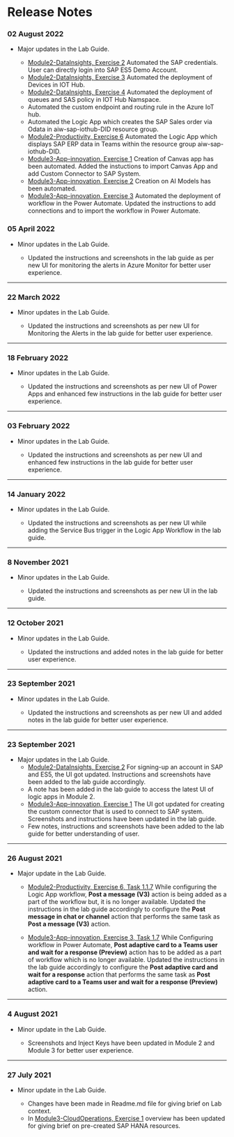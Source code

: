 # Release Notes

### 02 August 2022

   - Major updates in the Lab Guide.

       - [Module2-DataInsights, Exercise 2](https://github.com/CloudLabsAI-Azure/AVW-SAP-on-Azure/blob/main/Module2-DataInsights/2.md#exercise-2-access-sap-systems) Automated the SAP credentials. User can directly login into SAP ES5 Demo Account.
       - [Module2-DataInsights, Exercise 3](https://github.com/CloudLabsAI-Azure/AVW-SAP-on-Azure/blob/prod/Module2-DataInsights/3.md#task-1-review-the-pre-created-iot-device-in-azure-iot-hub) Automated the deployment of Devices in IOT Hub.
       - [Module2-DataInsights, Exercise 4](https://github.com/CloudLabsAI-Azure/AVW-SAP-on-Azure/blob/prod/Module2-DataInsights/4.md#exercise-4implement-iot-remote-monitoring-and-notifications) Automated the deployment of queues and SAS policy in IOT Hub Namspace.
       - Automated the custom endpoint and routing rule in the Azure IoT hub.
       - Automated the Logic App which creates the SAP Sales order via Odata in aiw-sap-iothub-DID resource group.
       - [Module2-Productivity, Exercise 6](https://github.com/CloudLabsAI-Azure/AVW-SAP-on-Azure/blob/prod/Module2-Productivity/1.md#exercise-6-extending-productivity-using-teams-and-outlook) Automated the Logic App which displays SAP ERP data in Teams within the resource group aiw-sap-iothub-DID.
       - [Module3-App-innovation, Exercise 1](https://github.com/CloudLabsAI-Azure/AVW-SAP-on-Azure/blob/prod/Module3-App-innovation/1.md#exercise-1-create-power-app-and-add-custom-connector-to-connect-to-sap-system) Creation of Canvas app has been automated. Added the instuctions to import Canvas App and add Custom Connector to SAP System.
       - [Module3-App-innovation, Exercise 2](https://github.com/CloudLabsAI-Azure/AVW-SAP-on-Azure/blob/prod/Module3-App-innovation/2.md#exercise-2-use-ai-builder-to-create-a-collection-and-train-the-model) Creation on AI Models has been automated. 
       - [Module3-App-innovation, Exercise 3](https://github.com/CloudLabsAI-Azure/AVW-SAP-on-Azure/blob/prod/Module3-App-innovation/3.1.md#exercise-3-create-flow-to-automate-the-process) Automated the deployment of workflow in the Power Automate. Updated the instructions to add connections and to import the workflow in Power Automate.

### 05 April 2022

  - Minor updates in the Lab Guide.
  
      - Updated the instructions and screenshots in the lab guide as per new UI for monitoring the alerts in Azure Monitor for better user experience.

--------------

### 22 March 2022

  - Minor updates in the Lab Guide.
  
      - Updated the instructions and screenshots as per new UI for Monitoring the Alerts in the lab guide for better user experience.

--------------

### 18 February 2022

  - Minor updates in the Lab Guide.
  
      - Updated the instructions and screenshots as per new UI of Power Apps and enhanced few instructions in the lab guide for better user experience.

--------------

### 03 February 2022

  - Minor updates in the Lab Guide.
  
      - Updated the instructions and screenshots as per new UI and enhanced few instructions in the lab guide for better user experience.

--------------

### 14 January 2022

  - Minor updates in the Lab Guide.
 
     - Updated the instructions and screenshots as per new UI while adding the Service Bus trigger in the Logic App Workflow in the lab guide.

--------------

### 8 November 2021

  - Minor updates in the Lab Guide.
  
      - Updated the instructions and screenshots as per new UI in the lab guide.

--------------

### 12 October 2021

  - Minor updates in the Lab Guide.
 
     - Updated the instructions and added notes in the lab guide for better user experience.

--------------

### 23 September 2021

  - Minor updates in the Lab Guide.
 
     - Updated the instructions and screenshots as per new UI and added notes in the lab guide for better user experience.


--------------

### 23 September 2021
  - Major updates in the Lab Guide.
      - [Module2-DataInsights, Exercise 2](https://github.com/CloudLabsAI-Azure/AVW-SAP-on-Azure/blob/main/Module2-DataInsights/2.md) For signing-up an account in SAP and ES5, the UI got updated. Instructions and screenshots have been added to the lab guide accordingly.
      - A note has been added in the lab guide to access the latest UI of logic apps in Module 2.
      - [Module3-App-innovation, Exercise 1](https://github.com/CloudLabsAI-Azure/AVW-SAP-on-Azure/blob/main/Module3-App-innovation/1.md) The UI got updated for creating the custom connector that is used to connect to SAP system. Screenshots and instructions have been updated in the lab guide.
      - Few notes, instructions and screenshots have been added to the lab guide for better understanding of user.  

--------------

### 26 August 2021
  - Major update in the Lab Guide.
  
      - [Module2-Productivity, Exercise 6, Task 1.1.7](https://github.com/CloudLabsAI-Azure/AVW-SAP-on-Azure/blob/main/Module2-Productivity/1.md) While configuring the Logic App workflow, **Post a message (V3)** action is being added as a part of the workflow but, it is no longer available. Updated the instructions in the lab guide accordingly to configure the **Post message in chat or channel** action that performs the same task as **Post a message (V3)** action.
  
      - [Module3-App-innovation, Exercise 3, Task 1.7](https://github.com/CloudLabsAI-Azure/AVW-SAP-on-Azure/blob/main/Module3-App-innovation/3.md) While Configuring workflow in Power Automate, **Post adaptive card to a Teams user and wait for a response (Preview)** action has to be added as a part of workflow which is no longer available. Updated the instructions in the lab guide accordingly to configure the **Post adaptive card and wait for a response** action that performs the same task as **Post adaptive card to a Teams user and wait for a response (Preview)** action.

-----------------

### 4 August 2021
  - Minor update in the Lab Guide.
     
     - Screenshots and Inject Keys have been updated in Module 2 and Module 3 for better user experience.

------------------

### 27 July 2021
  - Minor update in the Lab Guide.
  
      - Changes have been made in Readme.md file for giving brief on Lab context.
      - In [Module3-CloudOperations, Exercise 1](https://github.com/CloudLabsAI-Azure/AIW-SAP-on-Azure/blob/main/Module3-CloudOperations/1.md) overview has been updated for giving brief on pre-created SAP HANA resources.
